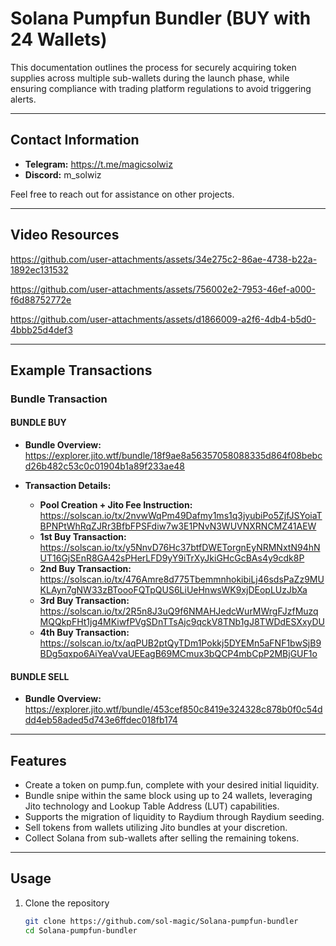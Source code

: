 # Solana Pumpfun Bundler (BUY with 24 Wallets)

This documentation outlines the process for securely acquiring token supplies across multiple sub-wallets during the launch phase, while ensuring compliance with trading platform regulations to avoid triggering alerts.

---

## Contact Information

- **Telegram:** https://t.me/magicsolwiz
- **Discord:** m_solwiz

Feel free to reach out for assistance on other projects.

---

## Video Resources

https://github.com/user-attachments/assets/34e275c2-86ae-4738-b22a-1892ec131532

https://github.com/user-attachments/assets/756002e2-7953-46ef-a000-f6d88752772e

https://github.com/user-attachments/assets/d1866009-a2f6-4db4-b5d0-4bbb25d4def3

---

## Example Transactions

### Bundle Transaction 

#### BUNDLE BUY
- **Bundle Overview:**  
  https://explorer.jito.wtf/bundle/18f9ae8a56357058088335d864f08bebcd26b482c53c0c01904b1a89f233ae48
  
- **Transaction Details:**
  - **Pool Creation + Jito Fee Instruction:**  
    https://solscan.io/tx/2nvwWqPm49Dafmy1ms1q3jyubiPo5ZjfJSYoiaTBPNPtWhRqZJRr3BfbFPSFdiw7w3E1PNvN3WUVNXRNCMZ41AEW
  - **1st Buy Transaction:**  
    https://solscan.io/tx/y5NnvD76Hc37btfDWETorgnEyNRMNxtN94hNUT16GjSEnR8GA42sPHerLFD9yY9iTrXyJkiGHcGcBAs4y9cdk8P
  - **2nd Buy Transaction:**  
    https://solscan.io/tx/476Amre8d775TbemmnhokibiLj46sdsPaZz9MUKLAyn7gNW33zBToooFQTpQUS6LiUeHnwsWK9xjDEopLUzJbXa
  - **3rd Buy Transaction:**  
    https://solscan.io/tx/2R5n8J3uQ9f6NMAHJedcWurMWrgFJzfMuzqMQQkpFHt1jg4MKiwfPVgSDnTTsAjc9qckV8TNb1gJ8TWDdESXxyDU
  - **4th Buy Transaction:**  
    https://solscan.io/tx/aqPUB2ptQyTDm1Pokkj5DYEMn5aFNF1bwSjB9BDg5qxpo6AiYeaVvaUEEagB69MCmux3bQCP4mbCpP2MBjGUF1o

#### BUNDLE SELL
- **Bundle Overview:**  
  https://explorer.jito.wtf/bundle/453cef850c8419e324328c878b0f0c54ddd4eb58aded5d743e6ffdec018fb174

---

## Features
- Create a token on pump.fun, complete with your desired initial liquidity.
- Bundle snipe within the same block using up to 24 wallets, leveraging Jito technology and Lookup Table Address (LUT) capabilities.
- Supports the migration of liquidity to Raydium through Raydium seeding.
- Sell tokens from wallets utilizing Jito bundles at your discretion.
- Collect Solana from sub-wallets after selling the remaining tokens.

---

## Usage

1. Clone the repository
   ```bash
   git clone https://github.com/sol-magic/Solana-pumpfun-bundler
   cd Solana-pumpfun-bundler
